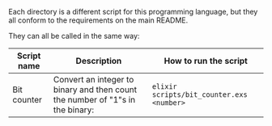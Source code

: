 Each directory is a different script for this programming language, but they all conform to the requirements on the main README.

They can all be called in the same way:

|Script name|Description|How to run the script|
|---|---|---|
|Bit counter|Convert an integer to binary and then count the number of "1"s in the binary:|`elixir scripts/bit_counter.exs <number>`|